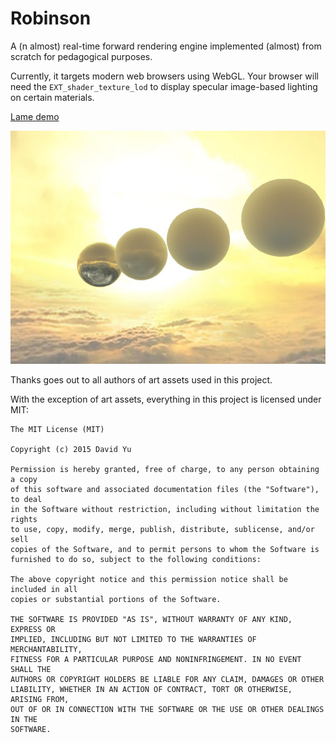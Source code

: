 # Robinson

A (n almost) real-time forward rendering engine implemented (almost) from scratch for pedagogical purposes.

Currently, it targets modern web browsers using WebGL. Your browser will need the `EXT_shader_texture_lod` to
display specular image-based lighting on certain materials.

[Lame demo](http://lewenyu.com/Robinson-web-samples/showcase/app.html)

[![lame but live](screenshots/materials_showcase.jpg)](http://lewenyu.com/Robinson-web-samples/showcase/app.html)

Thanks goes out to all authors of art assets used in this project.

With the exception of art assets, everything in this project is licensed under MIT:

```
The MIT License (MIT)

Copyright (c) 2015 David Yu

Permission is hereby granted, free of charge, to any person obtaining a copy
of this software and associated documentation files (the "Software"), to deal
in the Software without restriction, including without limitation the rights
to use, copy, modify, merge, publish, distribute, sublicense, and/or sell
copies of the Software, and to permit persons to whom the Software is
furnished to do so, subject to the following conditions:

The above copyright notice and this permission notice shall be included in all
copies or substantial portions of the Software.

THE SOFTWARE IS PROVIDED "AS IS", WITHOUT WARRANTY OF ANY KIND, EXPRESS OR
IMPLIED, INCLUDING BUT NOT LIMITED TO THE WARRANTIES OF MERCHANTABILITY,
FITNESS FOR A PARTICULAR PURPOSE AND NONINFRINGEMENT. IN NO EVENT SHALL THE
AUTHORS OR COPYRIGHT HOLDERS BE LIABLE FOR ANY CLAIM, DAMAGES OR OTHER
LIABILITY, WHETHER IN AN ACTION OF CONTRACT, TORT OR OTHERWISE, ARISING FROM,
OUT OF OR IN CONNECTION WITH THE SOFTWARE OR THE USE OR OTHER DEALINGS IN THE
SOFTWARE.
```
